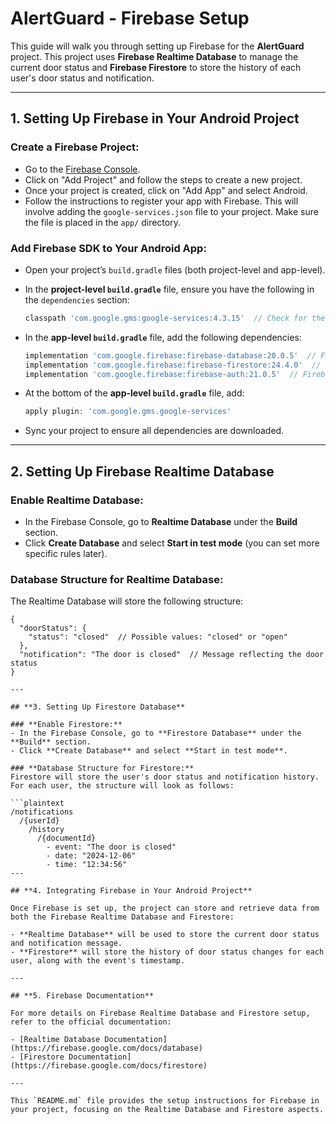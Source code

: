 # AlertGuard - Firebase Setup

This guide will walk you through setting up Firebase for the **AlertGuard** project. This project uses **Firebase Realtime Database** to manage the current door status and **Firebase Firestore** to store the history of each user's door status and notification.

---

## **1. Setting Up Firebase in Your Android Project**

### **Create a Firebase Project:**
- Go to the [Firebase Console](https://console.firebase.google.com/).
- Click on "Add Project" and follow the steps to create a new project.
- Once your project is created, click on "Add App" and select Android.
- Follow the instructions to register your app with Firebase. This will involve adding the `google-services.json` file to your project. Make sure the file is placed in the `app/` directory.

### **Add Firebase SDK to Your Android App:**
- Open your project’s `build.gradle` files (both project-level and app-level).
- In the **project-level `build.gradle`** file, ensure you have the following in the `dependencies` section:
  ```gradle
  classpath 'com.google.gms:google-services:4.3.15'  // Check for the latest version

- In the **app-level `build.gradle`** file, add the following dependencies:

  ```gradle
  implementation 'com.google.firebase:firebase-database:20.0.5'  // Firebase Realtime Database
  implementation 'com.google.firebase:firebase-firestore:24.4.0'  // Firebase Firestore
  implementation 'com.google.firebase:firebase-auth:21.0.5'  // Firebase Authentication (if using)

- At the bottom of the **app-level `build.gradle`** file, add:

  ```gradle
  apply plugin: 'com.google.gms.google-services'

- Sync your project to ensure all dependencies are downloaded.

---

## **2. Setting Up Firebase Realtime Database**

### **Enable Realtime Database:**
- In the Firebase Console, go to **Realtime Database** under the **Build** section.
- Click **Create Database** and select **Start in test mode** (you can set more specific rules later).

### **Database Structure for Realtime Database:**
The Realtime Database will store the following structure:

```plaintext
{
  "doorStatus": {
    "status": "closed"  // Possible values: "closed" or "open"
  },
  "notification": "The door is closed"  // Message reflecting the door status
}

---

## **3. Setting Up Firestore Database**

### **Enable Firestore:**
- In the Firebase Console, go to **Firestore Database** under the **Build** section.
- Click **Create Database** and select **Start in test mode**.

### **Database Structure for Firestore:**
Firestore will store the user's door status and notification history. For each user, the structure will look as follows:

```plaintext
/notifications
  /{userId}
    /history
      /{documentId}
        - event: "The door is closed"
        - date: "2024-12-06"
        - time: "12:34:56"
---

## **4. Integrating Firebase in Your Android Project**

Once Firebase is set up, the project can store and retrieve data from both the Firebase Realtime Database and Firestore:

- **Realtime Database** will be used to store the current door status and notification message.
- **Firestore** will store the history of door status changes for each user, along with the event's timestamp.

---

## **5. Firebase Documentation**

For more details on Firebase Realtime Database and Firestore setup, refer to the official documentation:

- [Realtime Database Documentation](https://firebase.google.com/docs/database)
- [Firestore Documentation](https://firebase.google.com/docs/firestore)

---

This `README.md` file provides the setup instructions for Firebase in your project, focusing on the Realtime Database and Firestore aspects.
